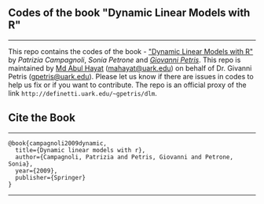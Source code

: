 ## Codes of the book "Dynamic Linear Models with R"
---
This repo contains the codes of the book - ["Dynamic Linear Models with R"](https://link.springer.com/book/10.1007/b135794) by _Patrizia Campagnoli_, _Sonia Petrone_ and [_Giovanni Petris_](https://fulbright.uark.edu/departments/math/directory/index/uid/gpetris/name/Giovanni+Petris/). This repo is maintained by [Md Abul Hayat](https://mahayat.github.io/) (mahayat@uark.edu) on behalf of Dr. Givanni Petris (gpetris@uark.edu). Please let us know if there are issues in codes to help us fix or if you want to contribute. The repo is an official proxy of the link `http://definetti.uark.edu/~gpetris/dlm`.

## Cite the Book
---
```
@book{campagnoli2009dynamic,
  title={Dynamic linear models with r},
  author={Campagnoli, Patrizia and Petris, Giovanni and Petrone, Sonia},
  year={2009},
  publisher={Springer}
}
```
---
